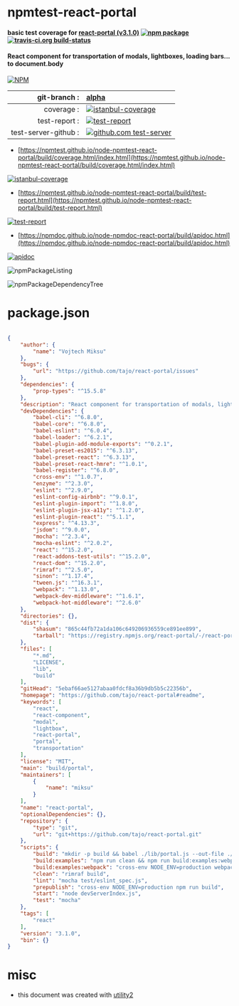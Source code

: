 # npmtest-react-portal

#### basic test coverage for  [react-portal (v3.1.0)](https://github.com/tajo/react-portal#readme)  [![npm package](https://img.shields.io/npm/v/npmtest-react-portal.svg?style=flat-square)](https://www.npmjs.org/package/npmtest-react-portal) [![travis-ci.org build-status](https://api.travis-ci.org/npmtest/node-npmtest-react-portal.svg)](https://travis-ci.org/npmtest/node-npmtest-react-portal)

#### React component for transportation of modals, lightboxes, loading bars... to document.body

[![NPM](https://nodei.co/npm/react-portal.png?downloads=true&downloadRank=true&stars=true)](https://www.npmjs.com/package/react-portal)

| git-branch : | [alpha](https://github.com/npmtest/node-npmtest-react-portal/tree/alpha)|
|--:|:--|
| coverage : | [![istanbul-coverage](https://npmtest.github.io/node-npmtest-react-portal/build/coverage.badge.svg)](https://npmtest.github.io/node-npmtest-react-portal/build/coverage.html/index.html)|
| test-report : | [![test-report](https://npmtest.github.io/node-npmtest-react-portal/build/test-report.badge.svg)](https://npmtest.github.io/node-npmtest-react-portal/build/test-report.html)|
| test-server-github : | [![github.com test-server](https://npmtest.github.io/node-npmtest-react-portal/GitHub-Mark-32px.png)](https://npmtest.github.io/node-npmtest-react-portal/build/app/index.html) | | build-artifacts : | [![build-artifacts](https://npmtest.github.io/node-npmtest-react-portal/glyphicons_144_folder_open.png)](https://github.com/npmtest/node-npmtest-react-portal/tree/gh-pages/build)|

- [https://npmtest.github.io/node-npmtest-react-portal/build/coverage.html/index.html](https://npmtest.github.io/node-npmtest-react-portal/build/coverage.html/index.html)

[![istanbul-coverage](https://npmtest.github.io/node-npmtest-react-portal/build/screenCapture.buildCi.browser.%252Ftmp%252Fbuild%252Fcoverage.lib.html.png)](https://npmtest.github.io/node-npmtest-react-portal/build/coverage.html/index.html)

- [https://npmtest.github.io/node-npmtest-react-portal/build/test-report.html](https://npmtest.github.io/node-npmtest-react-portal/build/test-report.html)

[![test-report](https://npmtest.github.io/node-npmtest-react-portal/build/screenCapture.buildCi.browser.%252Ftmp%252Fbuild%252Ftest-report.html.png)](https://npmtest.github.io/node-npmtest-react-portal/build/test-report.html)

- [https://npmdoc.github.io/node-npmdoc-react-portal/build/apidoc.html](https://npmdoc.github.io/node-npmdoc-react-portal/build/apidoc.html)

[![apidoc](https://npmdoc.github.io/node-npmdoc-react-portal/build/screenCapture.buildCi.browser.%252Ftmp%252Fbuild%252Fapidoc.html.png)](https://npmdoc.github.io/node-npmdoc-react-portal/build/apidoc.html)

![npmPackageListing](https://npmtest.github.io/node-npmtest-react-portal/build/screenCapture.npmPackageListing.svg)

![npmPackageDependencyTree](https://npmtest.github.io/node-npmtest-react-portal/build/screenCapture.npmPackageDependencyTree.svg)



# package.json

```json

{
    "author": {
        "name": "Vojtech Miksu"
    },
    "bugs": {
        "url": "https://github.com/tajo/react-portal/issues"
    },
    "dependencies": {
        "prop-types": "^15.5.8"
    },
    "description": "React component for transportation of modals, lightboxes, loading bars... to document.body",
    "devDependencies": {
        "babel-cli": "^6.8.0",
        "babel-core": "^6.8.0",
        "babel-eslint": "^6.0.4",
        "babel-loader": "^6.2.1",
        "babel-plugin-add-module-exports": "^0.2.1",
        "babel-preset-es2015": "^6.3.13",
        "babel-preset-react": "^6.3.13",
        "babel-preset-react-hmre": "^1.0.1",
        "babel-register": "^6.8.0",
        "cross-env": "^1.0.7",
        "enzyme": "^2.3.0",
        "eslint": "^2.9.0",
        "eslint-config-airbnb": "^9.0.1",
        "eslint-plugin-import": "^1.8.0",
        "eslint-plugin-jsx-a11y": "^1.2.0",
        "eslint-plugin-react": "^5.1.1",
        "express": "^4.13.3",
        "jsdom": "^9.0.0",
        "mocha": "^2.3.4",
        "mocha-eslint": "^2.0.2",
        "react": "^15.2.0",
        "react-addons-test-utils": "^15.2.0",
        "react-dom": "^15.2.0",
        "rimraf": "^2.5.0",
        "sinon": "^1.17.4",
        "tween.js": "^16.3.1",
        "webpack": "^1.13.0",
        "webpack-dev-middleware": "^1.6.1",
        "webpack-hot-middleware": "^2.6.0"
    },
    "directories": {},
    "dist": {
        "shasum": "865c44fb72a1da106c649206936559ce891ee899",
        "tarball": "https://registry.npmjs.org/react-portal/-/react-portal-3.1.0.tgz"
    },
    "files": [
        "*.md",
        "LICENSE",
        "lib",
        "build"
    ],
    "gitHead": "5ebaf66ae5127abaa0fdcf8a36b9db5b5c22356b",
    "homepage": "https://github.com/tajo/react-portal#readme",
    "keywords": [
        "react",
        "react-component",
        "modal",
        "lightbox",
        "react-portal",
        "portal",
        "transportation"
    ],
    "license": "MIT",
    "main": "build/portal",
    "maintainers": [
        {
            "name": "miksu"
        }
    ],
    "name": "react-portal",
    "optionalDependencies": {},
    "repository": {
        "type": "git",
        "url": "git+https://github.com/tajo/react-portal.git"
    },
    "scripts": {
        "build": "mkdir -p build && babel ./lib/portal.js --out-file ./build/portal.js",
        "build:examples": "npm run clean && npm run build:examples:webpack",
        "build:examples:webpack": "cross-env NODE_ENV=production webpack --config webpack.config.prod.babel.js",
        "clean": "rimraf build",
        "lint": "mocha test/eslint_spec.js",
        "prepublish": "cross-env NODE_ENV=production npm run build",
        "start": "node devServerIndex.js",
        "test": "mocha"
    },
    "tags": [
        "react"
    ],
    "version": "3.1.0",
    "bin": {}
}
```



# misc
- this document was created with [utility2](https://github.com/kaizhu256/node-utility2)
